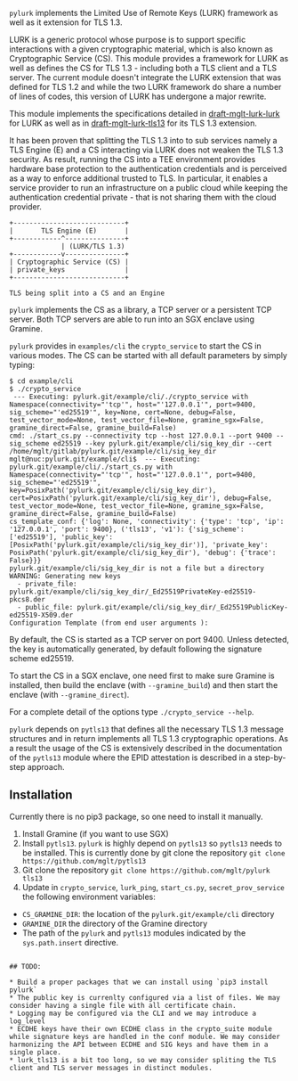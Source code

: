 `pylurk` implements the Limited Use of Remote Keys (LURK) framework as well as it extension for TLS 1.3.

LURK is a generic protocol whose purpose is to support specific interactions with a given cryptographic material, which is also known as Cryptographic Service (CS).
This module provides a framework for LURK as well as defines the CS for TLS 1.3 - including both a TLS client and a TLS server. 
The current module doesn't integrate the LURK extension that was defined for TLS 1.2 and while the two LURK framework do share a number of lines of codes, this version of LURK has undergone a major rewrite. 

This module implements the specifications detailed in  [draft-mglt-lurk-lurk](https://datatracker.ietf.org/doc/draft-mglt-lurk-lurk/) for LURK as well as in [draft-mglt-lurk-tls13](https://datatracker.ietf.org/doc/draft-mglt-lurk-tls13/) for its TLS 1.3 extension.

It has been proven that splitting the TLS 1.3 into to sub services namely a TLS Engine (E) and a CS interacting via LURK does not weaken the TLS 1.3 security.
As result, running the CS into a TEE environment provides hardware base protection to the authentication credentials and is perceived as a way to enforce additional trusted to TLS. In particular, it enables a service provider to run an infrastructure on a public cloud while keeping the authentication  credential private - that is not sharing them with the cloud provider. 


```
+----------------------------+
|       TLS Engine (E)       |
+------------^---------------+
             | (LURK/TLS 1.3)
+------------v---------------+
| Cryptographic Service (CS) |
| private_keys               |
+----------------------------+

TLS being split into a CS and an Engine 
```


`pylurk` implements the CS as a library, a TCP server or a persistent TCP server.
Both TCP servers are able to run into an SGX enclave using Gramine.    

`pylurk` provides in `examples/cli` the `crypto_service` to start the CS in various modes. 
The CS can be started with all default parameters by simply typing:

```
$ cd example/cli
$ ./crypto_service
 --- Executing: pylurk.git/example/cli/./crypto_service with Namespace(connectivity="'tcp'", host="'127.0.0.1'", port=9400, sig_scheme="'ed25519'", key=None, cert=None, debug=False, test_vector_mode=None, test_vector_file=None, gramine_sgx=False, gramine_direct=False, gramine_build=False)
cmd: ./start_cs.py --connectivity tcp --host 127.0.0.1 --port 9400 --sig_scheme ed25519 --key pylurk.git/example/cli/sig_key_dir --cert /home/mglt/gitlab/pylurk.git/example/cli/sig_key_dir
mglt@nuc:pylurk.git/example/cli$  --- Executing: pylurk.git/example/cli/./start_cs.py with Namespace(connectivity="'tcp'", host="'127.0.0.1'", port=9400, sig_scheme="'ed25519'", key=PosixPath('pylurk.git/example/cli/sig_key_dir'), cert=PosixPath('pylurk.git/example/cli/sig_key_dir'), debug=False, test_vector_mode=None, test_vector_file=None, gramine_sgx=False, gramine_direct=False, gramine_build=False)
cs_template_conf: {'log': None, 'connectivity': {'type': 'tcp', 'ip': '127.0.0.1', 'port': 9400}, ('tls13', 'v1'): {'sig_scheme': ['ed25519'], 'public_key': [PosixPath('pylurk.git/example/cli/sig_key_dir')], 'private_key': PosixPath('pylurk.git/example/cli/sig_key_dir'), 'debug': {'trace': False}}}
pylurk.git/example/cli/sig_key_dir is not a file but a directory
WARNING: Generating new keys
  - private_file: pylurk.git/example/cli/sig_key_dir/_Ed25519PrivateKey-ed25519-pkcs8.der
  - public_file: pylurk.git/example/cli/sig_key_dir/_Ed25519PublicKey-ed25519-X509.der
Configuration Template (from end user arguments ):
```

By default, the CS is started as a TCP server on port 9400. 
Unless detected, the key is automatically generated, by default following the signature scheme ed25519. 

To start the CS in a SGX enclave, one need first to make sure Gramine is installed, then build the enclave (with `--gramine_build`) and then start the enclave (with `--gramine_direct`).

For a complete detail of the options type `./crypto_service --help`.    


`pylurk` depends on `pytls13` that defines all the necessary TLS 1.3 message structures and in return implements all TLS 1.3 cryptographic operations. 
As a result the usage of the CS is extensively described in the documentation of the `pytls13` module where the EPID attestation is described in a step-by-step approach.
   
## Installation

Currently there is no pip3 package, so one need to install it manually.

1. Install Gramine (if you want to use SGX)
2. Install `pytls13`. `pylurk` is highly depend on `pytls13` so `pytls13` needs to be installed. This is currently done by git clone the repository `git clone https://github.com/mglt/pytls13`
3. Git clone the repository `git clone https://github.com/mglt/pylurk tls13`
4. Update in `crypto_service`, `lurk_ping`, `start_cs.py`, `secret_prov_service` the following environment variables:
  * `CS_GRAMINE_DIR`: the location of the `pylurk.git/example/cli` directory
  * `GRAMINE_DIR` the directory of the Gramine directory
  * The path of the `pylurk` and `pytls13` modules indicated by the `sys.path.insert` directive.
```

## TODO:

* Build a proper packages that we can install using `pip3 install pylurk`
* The public key is currenlty configured via a list of files. We may consider having a single file with all certificate chain.
* Logging may be configured via the CLI and we may introduce a log_level
* ECDHE keys have their own ECDHE class in the crypto_suite module while signature keys are handled in the conf module. We may consider harmonizing the API between ECDHE and SIG keys and have them in a single place. 
* lurk_tls13 is a bit too long, so we may consider spliting the TLS client and TLS server messages in distinct modules.  

